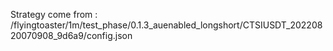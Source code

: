 Strategy come from : /flyingtoaster/1m/test_phase/0.1.3_auenabled_longshort/CTSIUSDT_20220820070908_9d6a9/config.json